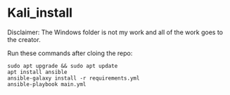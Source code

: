 # Kali_install


Disclaimer: The Windows folder is not my work and all of the work goes to the creator.

Run these commands after cloing the repo:
```
sudo apt upgrade && sudo apt update
apt install ansible
ansible-galaxy install -r requirements.yml
ansible-playbook main.yml
```

